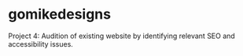 # gomikedesigns
Project 4: Audition of existing website by identifying relevant SEO and accessibility issues.

